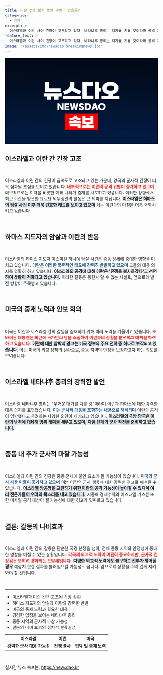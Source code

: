 ```yaml
---
title: 이란 전쟁 불사 발언 주변국 반응은?
categories:
  - 정치
excerpt: >
  이스라엘과 이란 사이 긴장이 고조되고 있다. 네타냐후 총리는 대가를 치를 것이라며 공격 계획을 밝혔고, 이란은 전쟁 불사 의지를 보였다. 미국도 방어 태세를 강화하고 상황을 주시 중이다. 중동의 불씨가 더욱 커지고 있다!
feature_text: >
  이스라엘과 이란 사이 긴장이 고조되고 있다. 네타냐후 총리는 대가를 치를 것이라며 공격 계획을 밝혔고, 이란은 전쟁 불사 의지를 보였다. 미국도 방어 태세를 강화하고 상황을 주시 중이다. 중동의 불씨가 더욱 커지고 있다!
image: '/assets/img/newsdao_breakingnews.jpg'
---
```


<p><img src="/assets/img/newsdao_breakingnews.jpg" alt="implanttips 속보" /></p>

<h2 data-ke-size="size26">이스라엘과 이란 간 긴장 고조</h2>

<p data-ke-size="size16">&nbsp;</p>

<p>이스라엘과 이란 간의 긴장이 급속도로 고조되고 있는 가운데, 양국의 군사적 긴장이 더욱 심화될 조짐을 보이고 있습니다. <b><span style="color: #ee2323;">내부적으로는 이란의 공격 위협이 증가하고 있으며</span></b> 외부적으로는 미국을 비롯한 여러 나라가 중재를 시도하고 있습니다. 이러한 상황에서 최근 이란을 방문한 요르단 외무장관의 활동은 큰 의미를 지닙니다. <b><span style="background-color: #21538527;">이스라엘은 하마스의 암살 사건 이후 더욱 단호한 태도를 보이고 있으며</span></b> 이는 이란과의 마찰을 더욱 악화시키고 있습니다.</p>

<p data-ke-size="size16">&nbsp;</p>

<h2 data-ke-size="size26">하마스 지도자의 암살과 이란의 반응</h2>

<p data-ke-size="size16">&nbsp;</p>

<p>이스라엘의 하마스 지도자 이스마일 하니예 암살 사건은 중동 정세에 중대한 영향을 미치고 있습니다. <b><span style="color: #1a5490;">이란은 이러한 폭력적인 태도에 강력히 반발하고 있으며</span></b> 그들의 대응 의지를 명확히 하고 있습니다. <b><span style="background-color: #21538527;">이스라엘의 공격에 대해 이란은 '전쟁을 불사하겠다'고 선언하여 상황이 격화되고 있습니다.</span></b> 이러한 갈등은 등한시 할 수 없는 사실로, 앞으로의 발전 방향이 주목받고 있습니다.</p>

<p data-ke-size="size16">&nbsp;</p>

<h2 data-ke-size="size26">미국의 중재 노력과 안보 회의</h2>

<p data-ke-size="size16">&nbsp;</p>

<p>미국은 이란과 이스라엘 간의 갈등을 중재하기 위해 여러 노력을 기울이고 있습니다. <b><span style="color: #ee2323;">조 바이든 대통령은 최근에 국가안보 팀을 소집하여 이란과의 상황을 분석하고 대책을 마련하고 있습니다.</span></b> <b><span style="background-color: #21538527;">이란에 대한 압박과 경고는 미국 정부의 주요 전략 중 하나로 부각되고 있습니다.</span></b> 이는 미국의 외교 정책의 일환으로, 중동 지역의 안정을 보장하고자 하는 의도를 보여줍니다.</p>

<p data-ke-size="size16">&nbsp;</p>

<h2 data-ke-size="size26">이스라엘 네타냐후 총리의 강력한 발언</h2>

<p data-ke-size="size16">&nbsp;</p>

<p>이스라엘 네타냐후 총리는 "무거운 대가를 치를 것"이라며 이란과 하마스에 대한 강력한 대응 의지를 표명했습니다. <b><span style="color: #1a5490;">이는 군사적 대응을 포함하는 내용으로 해석되며</span></b> 이란의 공격이 임박했다고 우려하는 다양한 의견이 제기되고 있습니다. <b><span style="background-color: #21538527;">이스라엘의 국방 당국은 이란의 반격에 대비해 방위 계획을 세우고 있으며, 다음 단계의 군사 작전을 준비하고 있습니다.</span></b></p>

<p data-ke-size="size16">&nbsp;</p>

<h2 data-ke-size="size26">중동 내 추가 군사적 마찰 가능성</h2>

<p data-ke-size="size16">&nbsp;</p>

<p>이스라엘과 이란 간의 긴장은 중동 전체에 불안 요소가 될 가능성이 있습니다. <b><span style="color: #1a5490;">미국의 군사 자산 이동이 증가하고 있으며</span></b> 이는 이란의 군사 행동에 대한 강력한 경고로 해석될 수 있습니다. <b><span style="background-color: #21538527;">이스라엘 방공망을 교란하기 위한 이란의 공격 가능성이 높아질 수 있다며 여러 전문가들이 우려의 목소리를 내고 있습니다.</span></b> 지중해 경제수역의 이스라엘 가스전 또한 미사일 공격 대상이 될 가능성에 대한 경고가 잇따르고 있습니다.</p>

<p data-ke-size="size16">&nbsp;</p>

<h2 data-ke-size="size26">결론: 갈등의 나비효과</h2>

<p data-ke-size="size16">&nbsp;</p>

<p>이스라엘과 이란 간의 갈등은 단순한 국경 분쟁을 넘어, 전체 중동 지역의 안정성에 중대한 영향을 미칠 수 있는 상황입니다. <b><span style="color: #ee2323;">각국의 외교적 노력이 여전히 중요하지만, 군사적 긴장감은 오히려 강화되는 모양새입니다.</span></b> <b><span style="background-color: #21538527;">다양한 외교적 노력에도 불구하고 전투가 벌어질 경우</span></b> 예상치 못한 결과를 불러일으킬 가능성도 큽니다. 앞으로의 상황을 주의 깊게 지켜봐야 할 것입니다.</p>

<p data-ke-size="size16">&nbsp;</p>

<hr>

<ul>
<li>이스라엘과 이란 간의 고조된 긴장 상황</li>
<li>하마스 지도자의 암살과 이란의 강력한 반발</li>
<li>미국의 중재 노력과 필요한 대응</li>
<li>강경한 입장을 보이는 네타냐후 총리</li>
<li>중동 지역의 군사적 마찰 가능성</li>
<li>갈등의 나비 효과와 정치적 불확실성</li>
</ul>

<table style="width: 100%;">
<tbody>
<tr>
<td style="text-align: center; height: 17px;"><b>이스라엘</b></td>
<td style="text-align: center; height: 17px;"><b>이란</b></td>
<td style="text-align: center; height: 17px;"><b>미국</b></td>
</tr>
<tr>
<td style="text-align: center; height: 17px;"><b>강력한 군사 대응 가능성</b></td>
<td style="text-align: center; height: 17px;"><b>전쟁 불사</b></td>
<td style="text-align: center; height: 17px;"><b>압박 및 중재 노력</b></td>
</tr>
</tbody>
</table>

<p data-ke-size="size16">&nbsp;</p>
실시간 뉴스 속보는, <a href="https://newsdao.kr" rel="dofollow">https://newsdao.kr</a>


